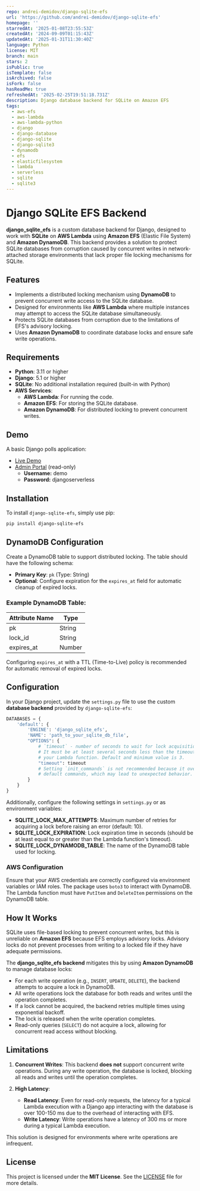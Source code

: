 ```yaml
---
repo: andrei-demidov/django-sqlite-efs
url: 'https://github.com/andrei-demidov/django-sqlite-efs'
homepage: ''
starredAt: '2025-01-08T23:55:53Z'
createdAt: '2024-09-09T01:15:43Z'
updatedAt: '2025-01-31T11:30:40Z'
language: Python
license: MIT
branch: main
stars: 2
isPublic: true
isTemplate: false
isArchived: false
isFork: false
hasReadMe: true
refreshedAt: '2025-02-25T19:51:18.731Z'
description: Django database backend for SQLite on Amazon EFS
tags:
  - aws-efs
  - aws-lambda
  - aws-lambda-python
  - django
  - django-database
  - django-sqlite
  - django-sqlite3
  - dynamodb
  - efs
  - elasticfilesystem
  - lambda
  - serverless
  - sqlite
  - sqlite3
---
```


# Django SQLite EFS Backend

**django_sqlite_efs** is a custom database backend for Django, designed to work with **SQLite** on **AWS Lambda** using **Amazon EFS** (Elastic File System) and **Amazon DynamoDB**. This backend provides a solution to protect SQLite databases from corruption caused by concurrent writes in network-attached storage environments that lack proper file locking mechanisms for SQLite.

## Features

- Implements a distributed locking mechanism using **DynamoDB** to prevent concurrent write access to the SQLite database.
- Designed for environments like **AWS Lambda** where multiple instances may attempt to access the SQLite database simultaneously.
- Protects SQLite databases from corruption due to the limitations of EFS's advisory locking.
- Uses **Amazon DynamoDB** to coordinate database locks and ensure safe write operations.

## Requirements

- **Python**: 3.11 or higher
- **Django**: 5.1 or higher
- **SQLite**: No additional installation required (built-in with Python)
- **AWS Services**:
  - **AWS Lambda**: For running the code.
  - **Amazon EFS**: For storing the SQLite database.
  - **Amazon DynamoDB**: For distributed locking to prevent concurrent writes.

## Demo

A basic Django polls application:

- [Live Demo](https://efficient.solutions/link/qxamw/)
- [Admin Portal](https://efficient.solutions/link/ffypx/) (read-only)
  - **Username:** demo
  - **Password:** djangoserverless

## Installation

To install `django-sqlite-efs`, simply use pip:

```bash
pip install django-sqlite-efs
```

## DynamoDB Configuration

Create a DynamoDB table to support distributed locking. The table should have the following schema:

- **Primary Key**: `pk` (Type: String)
- **Optional**: Configure expiration for the `expires_at` field for automatic cleanup of expired locks.

### Example DynamoDB Table:

| Attribute Name | Type    |
|----------------|---------|
| pk             | String  |
| lock_id        | String  |
| expires_at     | Number  |

Configuring `expires_at` with a TTL (Time-to-Live) policy is recommended for automatic removal of expired locks.

## Configuration

In your Django project, update the `settings.py` file to use the custom **database backend** provided by `django-sqlite-efs`:

```python
DATABASES = {
    'default': {
        'ENGINE': 'django_sqlite_efs',
        'NAME': 'path_to_your_sqlite_db_file',
        "OPTIONS": {
            # `timeout` - number of seconds to wait for lock acquisition.
            # It must be at least several seconds less than the timeout of
            # your Lambda function. Default and minimum value is 3.
            "timeout": timeout
            # Setting `init_commands` is not recommended because it overrides
            # default commands, which may lead to unexpected behavior.
        }
    }
}
```

Additionally, configure the following settings in `settings.py` or as environment variables:

- **SQLITE_LOCK_MAX_ATTEMPTS**: Maximum number of retries for acquiring a lock before raising an error (default: 10).
- **SQLITE_LOCK_EXPIRATION**: Lock expiration time in seconds (should be at least equal to or greater than the Lambda function's timeout).
- **SQLITE_LOCK_DYNAMODB_TABLE**: The name of the DynamoDB table used for locking.

### AWS Configuration

Ensure that your AWS credentials are correctly configured via environment variables or IAM roles. The package uses `boto3` to interact with DynamoDB. The Lambda function must have `PutItem` and `DeleteItem` permissions on the DynamoDB table.

## How It Works

SQLite uses file-based locking to prevent concurrent writes, but this is unreliable on **Amazon EFS** because EFS employs advisory locks. Advisory locks do not prevent processes from writing to a locked file if they have adequate permissions.

The **django_sqlite_efs backend** mitigates this by using **Amazon DynamoDB** to manage database locks:

- For each write operation (e.g., `INSERT`, `UPDATE`, `DELETE`), the backend attempts to acquire a lock in DynamoDB. 
- All write operations lock the database for both reads and writes until the operation completes.
- If a lock cannot be acquired, the backend retries multiple times using exponential backoff.
- The lock is released when the write operation completes.
- Read-only queries (`SELECT`) do not acquire a lock, allowing for concurrent read access without blocking.

## Limitations

1. **Concurrent Writes**: This backend **does not** support concurrent write operations. During any write operation, the database is locked, blocking all reads and writes until the operation completes.
  
2. **High Latency**:
   - **Read Latency**: Even for read-only requests, the latency for a typical Lambda execution with a Django app interacting with the database is over 100-150 ms due to the overhead of interacting with EFS.
   - **Write Latency**: Write operations have a latency of 300 ms or more during a typical Lambda execution.

This solution is designed for environments where write operations are infrequent.

## License

This project is licensed under the **MIT License**. See the [LICENSE](LICENSE) file for more details.
